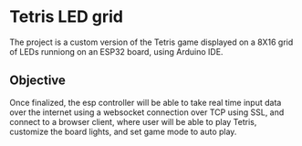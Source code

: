 # Tetris LED grid

The project is a custom version of the Tetris game displayed on a 8X16 grid of LEDs runniong on an ESP32 board, using Arduino IDE.


## Objective

Once finalized, the esp controller will be able to take real time input data over the internet using a websocket connection over TCP using SSL, and connect to a browser client, where user will be able to play Tetris, customize the board lights, and set game mode to auto play.

